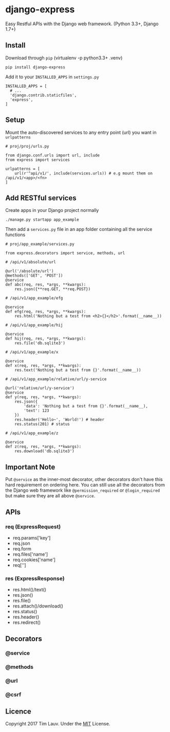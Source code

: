 # django-express
Easy Restful APIs with the Django web framework. (Python 3.3+, Django 1.7+)

## Install

Download through `pip` (virtualenv -p python3.3+ .venv)
```
pip install django-express
```

Add it to your `INSTALLED_APPS` in `settings.py`
```
INSTALLED_APPS = [
  # ...
  'django.contrib.staticfiles',
  'express',
]
```

## Setup
Mount the auto-discovered services to any entry point (url) you want in `urlpatterns`
```
# proj/proj/urls.py

from django.conf.urls import url, include
from express import services

urlpatterns = [
    url(r'^api/v1/', include(services.urls)) # e.g mount them on /api/v1/<app>/<fn>
]
```

## Add RESTful services
Create apps in your Django project normally
```
./manage.py startapp app_example
```

Then add a `services.py` file in an app folder containing all the service functions
```
# proj/app_example/services.py

from express.decorators import service, methods, url

# /api/v1/absolute/url

@url('/absolute/url')
@methods(['GET', 'POST'])
@service
def abc(req, res, *args, **kwargs):
	res.json({**req.GET, **req.POST})

# /api/v1/app_example/efg

@service
def efg(req, res, *args, **kwargs):
	res.html('Nothing but a test from <h2>{}</h2>'.format(__name__))

# /api/v1/app_example/hij

@service
def hij(req, res, *args, **kwargs):
	res.file('db.sqlite3')

# /api/v1/app_example/x

@service
def x(req, res, *args, **kwargs):
	res.text('Nothing but a test from {}'.format(__name__))

# /api/v1/app_example/relative/url/y-service

@url('relative/url/y-service')
@service
def y(req, res, *args, **kwargs):
	res.json({
		'data': 'Nothing but a test from {}'.format(__name__),
		'text': 123
	})
	res.header('Hello~', 'World!') # header
	res.status(201) # status

# /api/v1/app_example/z

@service
def z(req, res, *args, **kwargs):
	res.download('db.sqlite3')
```

## Important Note
Put `@service` as the inner-most decorator, other decorators don't have this hard requirement on ordering here. You can still use all 
the decorators from the Django web framework like `@permission_required` or `@login_required` but make sure they are all above `@service`.

## APIs

### req (ExpressRequest)
- req.params['key']
- req.json
- req.form
- req.files['name']
- req.cookies['name']
- req['<HTTP HEADERs>']

### res (ExpressResponse)
- res.html()/text()
- res.json()
- res.file()
- res.attach()/download()
- res.status()
- res.header()
- res.redirect()

## Decorators

### @service

### @methods

### @url

### @csrf

## Licence
Copyright 2017 Tim Lauv. 
Under the [MIT](http://opensource.org/licenses/MIT) License.
